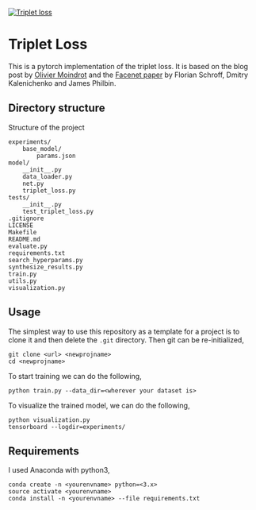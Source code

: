 [![Triplet loss](https://github.com/karanrampal/triplet-loss/actions/workflows/tripletloss.yaml/badge.svg)](https://github.com/karanrampal/triplet-loss/actions/workflows/tripletloss.yaml)

# Triplet Loss

This is a pytorch implementation of the triplet loss. It is based on the blog post by [Olivier Moindrot](https://omoindrot.github.io/triplet-loss) and the [Facenet paper](https://arxiv.org/abs/1503.03832) by Florian Schroff, Dmitry Kalenichenko and James Philbin.

## Directory structure
Structure of the project
```
experiments/
    base_model/
        params.json
model/
    __init__.py
    data_loader.py
    net.py
    triplet_loss.py
tests/
    __init__.py
    test_triplet_loss.py
.gitignore
LICENSE
Makefile
README.md
evaluate.py
requirements.txt
search_hyperparams.py
synthesize_results.py
train.py
utils.py
visualization.py
```

## Usage
The simplest way to use this repository as a template for a project is to clone it and then delete the `.git` directory. Then git can be re-initialized,
```
git clone <url> <newprojname>
cd <newprojname>
```
To start training we can do the following,
```
python train.py --data_dir=<wherever your dataset is>
```
To visualize the trained model, we can do the following,
```
python visualization.py
tensorboard --logdir=experiments/
```

## Requirements
I used Anaconda with python3,

```
conda create -n <yourenvname> python=<3.x>
source activate <yourenvname>
conda install -n <yourenvname> --file requirements.txt
```
